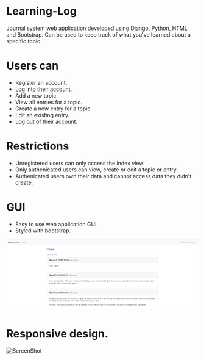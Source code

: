 # Learning-Log
Journal system web application developed using Django, Python, HTML and Bootstrap. Can be used to keep track of what you've learned about a specific topic.

# Users can
* Register an account.
* Log into their account.
* Add a new topic.
* View all entries for a topic.
* Create a new entry for a topic.
* Edit an existing entry.
* Log out of their account.

# Restrictions
* Unregistered users can only access the index view.
* Only authenicated users can view, create or edit a topic or entry.
* Authenicated users own their data and cannot access data they didn't create.

# GUI
* Easy to use web application GUI.
* Styled with bootstrap.

![ScreenShot](learning_log/screenshots/desktop1.png)

# Responsive design.
![ScreenShot](learning_log/screenshots/mobile1.png)
